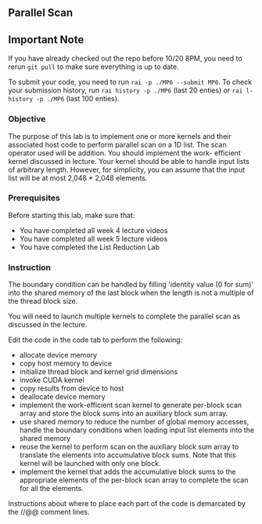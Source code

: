 ## Parallel Scan

## Important Note

If you have already checked out the repo before 10/20 8PM, you need to rerun `git pull` to make sure everything is up to date.

To submit your code, you need to run `rai -p ./MP6 --submit MP6`. To check your submission history, run `rai history -p ./MP6` (last 20 enties) or `rai l-history -p ./MP6` (last 100 enties). 

### Objective

The purpose of this lab is to implement one or more kernels and their associated host code to perform parallel scan on a 1D list. The scan operator used 
will be addition. You should implement the work- efficient kernel discussed in lecture. Your kernel should be able to handle input lists of arbitrary length. 
However, for simplicity, you can assume that the input list will be at most 2,048 * 2,048 elements.

### Prerequisites

Before starting this lab, make sure that:

* You have completed all week 4 lecture videos
* You have completed all week 5 lecture videos
* You have completed the List Reduction Lab

### Instruction

The boundary condition can be handled by filling 'identity value (0 for sum)' into the shared memory of the last block when the length is not a multiple of 
the thread block size.

You will need to launch multiple kernels to complete the parallel scan as discussed in the lecture.

Edit the code in the code tab to perform the following:

* allocate device memory
* copy host memory to device
* initialize thread block and kernel grid dimensions
* invoke CUDA kernel
* copy results from device to host
* deallocate device memory
* implement the work-efficient scan kernel to generate per-block scan array and store the block sums into an auxiliary block sum array.
* use shared memory to reduce the number of global memory accesses, handle the boundary conditions when loading input list elements into the shared memory
* reuse the kernel to perform scan on the auxiliary block sum array to translate the elements into accumulative block sums. Note that this kernel will be launched with only one block.
* implement the kernel that adds the accumulative block sums to the appropriate elements of the per-block scan array to complete the scan for all the elements.

Instructions about where to place each part of the code is demarcated by the //@@ comment lines.